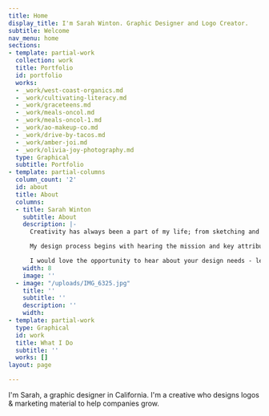 ```yaml
---
title: Home
display_title: I'm Sarah Winton. Graphic Designer and Logo Creator.
subtitle: Welcome
nav_menu: home
sections:
- template: partial-work
  collection: work
  title: Portfolio
  id: portfolio
  works:
  - _work/west-coast-organics.md
  - _work/cultivating-literacy.md
  - _work/graceteens.md
  - _work/meals-oncol.md
  - _work/meals-oncol-1.md
  - _work/ao-makeup-co.md
  - _work/drive-by-tacos.md
  - _work/amber-joi.md
  - _work/olivia-joy-photography.md
  type: Graphical
  subtitle: Portfolio
- template: partial-columns
  column_count: '2'
  id: about
  title: About
  columns:
  - title: Sarah Winton
    subtitle: About
    description: |-
      Creativity has always been a part of my life; from sketching and painting as a kid, to discovering my love for graphic design. Now as a designer I have the opportunity to work with clients to create logos, complete visual identity systems, and marketing material. My passion is to create visuals that artfully and effectively achieves my clients goals, from non-profits, to brick and mortar shops, to entrepreneurs.

      My design process begins with hearing the mission and key attributes of your business. Then I collect inspiration, sketch, and create a presentation for you. Meeting deadlines and keeping good communication is very important to me. I continue to work till the project is artfully designed and meets my clients goals.

      I would love the opportunity to hear about your design needs - let me know, and I'll schedule a FREE consultation.
    width: 8
    image: ''
  - image: "/uploads/IMG_6325.jpg"
    title: ''
    subtitle: ''
    description: ''
    width: 
- template: partial-work
  type: Graphical
  id: work
  title: What I Do
  subtitle: ''
  works: []
layout: page

---
```

I'm Sarah, a graphic designer in California. I'm a creative who designs logos & marketing material to help companies grow.